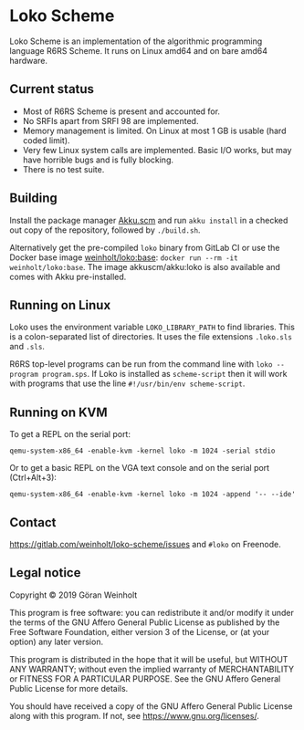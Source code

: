 # Loko Scheme

Loko Scheme is an implementation of the algorithmic programming
language R6RS Scheme. It runs on Linux amd64 and on bare amd64
hardware.

## Current status

* Most of R6RS Scheme is present and accounted for.
* No SRFIs apart from SRFI 98 are implemented.
* Memory management is limited. On Linux at most 1 GB is usable (hard
  coded limit).
* Very few Linux system calls are implemented. Basic I/O works, but
  may have horrible bugs and is fully blocking.
* There is no test suite.

## Building

Install the package manager [Akku.scm](https://akkuscm.org) and run
`akku install` in a checked out copy of the repository, followed by
`./build.sh`.

Alternatively get the pre-compiled `loko` binary from GitLab CI or use
the Docker base image [weinholt/loko:base][docker]: `docker run --rm
-it weinholt/loko:base`. The image akkuscm/akku:loko is also available
and comes with Akku pre-installed.

 [docker]: https://cloud.docker.com/u/weinholt/repository/docker/weinholt/loko

## Running on Linux

Loko uses the environment variable `LOKO_LIBRARY_PATH` to find
libraries. This is a colon-separated list of directories. It uses the
file extensions `.loko.sls` and `.sls`.

R6RS top-level programs can be run from the command line with `loko
--program program.sps`. If Loko is installed as `scheme-script` then
it will work with programs that use the line `#!/usr/bin/env
scheme-script`.

## Running on KVM

To get a REPL on the serial port:

```
qemu-system-x86_64 -enable-kvm -kernel loko -m 1024 -serial stdio
```

Or to get a basic REPL on the VGA text console and on the serial port
(Ctrl+Alt+3):

```
qemu-system-x86_64 -enable-kvm -kernel loko -m 1024 -append '-- --ide'
```

## Contact

https://gitlab.com/weinholt/loko-scheme/issues and `#loko` on Freenode.

## Legal notice

Copyright © 2019 Göran Weinholt

This program is free software: you can redistribute it and/or modify
it under the terms of the GNU Affero General Public License as published by
the Free Software Foundation, either version 3 of the License, or
(at your option) any later version.

This program is distributed in the hope that it will be useful,
but WITHOUT ANY WARRANTY; without even the implied warranty of
MERCHANTABILITY or FITNESS FOR A PARTICULAR PURPOSE.  See the
GNU Affero General Public License for more details.

You should have received a copy of the GNU Affero General Public License
along with this program.  If not, see <https://www.gnu.org/licenses/>.
